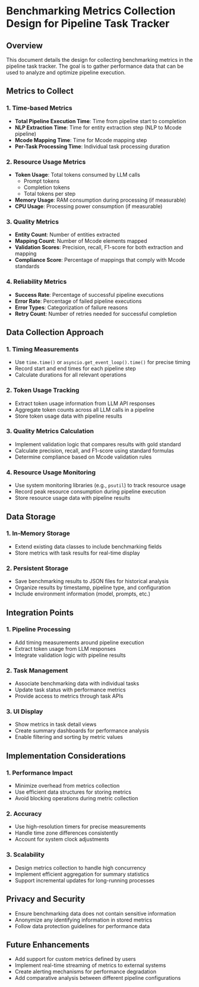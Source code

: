 # Benchmarking Metrics Collection Design for Pipeline Task Tracker

## Overview
This document details the design for collecting benchmarking metrics in the pipeline task tracker. The goal is to gather performance data that can be used to analyze and optimize pipeline execution.

## Metrics to Collect

### 1. Time-based Metrics
- **Total Pipeline Execution Time**: Time from pipeline start to completion
- **NLP Extraction Time**: Time for entity extraction step (NLP to Mcode pipeline)
- **Mcode Mapping Time**: Time for Mcode mapping step
- **Per-Task Processing Time**: Individual task processing duration

### 2. Resource Usage Metrics
- **Token Usage**: Total tokens consumed by LLM calls
  - Prompt tokens
  - Completion tokens
  - Total tokens per step
- **Memory Usage**: RAM consumption during processing (if measurable)
- **CPU Usage**: Processing power consumption (if measurable)

### 3. Quality Metrics
- **Entity Count**: Number of entities extracted
- **Mapping Count**: Number of Mcode elements mapped
- **Validation Scores**: Precision, recall, F1-score for both extraction and mapping
- **Compliance Score**: Percentage of mappings that comply with Mcode standards

### 4. Reliability Metrics
- **Success Rate**: Percentage of successful pipeline executions
- **Error Rate**: Percentage of failed pipeline executions
- **Error Types**: Categorization of failure reasons
- **Retry Count**: Number of retries needed for successful completion

## Data Collection Approach

### 1. Timing Measurements
- Use `time.time()` or `asyncio.get_event_loop().time()` for precise timing
- Record start and end times for each pipeline step
- Calculate durations for all relevant operations

### 2. Token Usage Tracking
- Extract token usage information from LLM API responses
- Aggregate token counts across all LLM calls in a pipeline
- Store token usage data with pipeline results

### 3. Quality Metrics Calculation
- Implement validation logic that compares results with gold standard
- Calculate precision, recall, and F1-score using standard formulas
- Determine compliance based on Mcode validation rules

### 4. Resource Usage Monitoring
- Use system monitoring libraries (e.g., `psutil`) to track resource usage
- Record peak resource consumption during pipeline execution
- Store resource usage data with pipeline results

## Data Storage

### 1. In-Memory Storage
- Extend existing data classes to include benchmarking fields
- Store metrics with task results for real-time display

### 2. Persistent Storage
- Save benchmarking results to JSON files for historical analysis
- Organize results by timestamp, pipeline type, and configuration
- Include environment information (model, prompts, etc.)

## Integration Points

### 1. Pipeline Processing
- Add timing measurements around pipeline execution
- Extract token usage from LLM responses
- Integrate validation logic with pipeline results

### 2. Task Management
- Associate benchmarking data with individual tasks
- Update task status with performance metrics
- Provide access to metrics through task APIs

### 3. UI Display
- Show metrics in task detail views
- Create summary dashboards for performance analysis
- Enable filtering and sorting by metric values

## Implementation Considerations

### 1. Performance Impact
- Minimize overhead from metrics collection
- Use efficient data structures for storing metrics
- Avoid blocking operations during metric collection

### 2. Accuracy
- Use high-resolution timers for precise measurements
- Handle time zone differences consistently
- Account for system clock adjustments

### 3. Scalability
- Design metrics collection to handle high concurrency
- Implement efficient aggregation for summary statistics
- Support incremental updates for long-running processes

## Privacy and Security
- Ensure benchmarking data does not contain sensitive information
- Anonymize any identifying information in stored metrics
- Follow data protection guidelines for performance data

## Future Enhancements
- Add support for custom metrics defined by users
- Implement real-time streaming of metrics to external systems
- Create alerting mechanisms for performance degradation
- Add comparative analysis between different pipeline configurations
